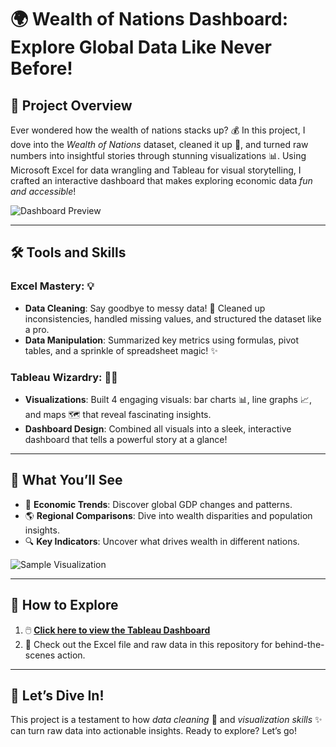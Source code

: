 # 🌍 Wealth of Nations Dashboard: Explore Global Data Like Never Before!  

## 🎯 Project Overview  
Ever wondered how the wealth of nations stacks up? 💰 In this project, I dove into the *Wealth of Nations* dataset, cleaned it up 🧹, and turned raw numbers into insightful stories through stunning visualizations 📊. Using Microsoft Excel for data wrangling and Tableau for visual storytelling, I crafted an interactive dashboard that makes exploring economic data *fun and accessible*!  

![Dashboard Preview]([https://via.placeholder.com/800x400?text=Insert+Dashboard+Image+Here](https://public.tableau.com/views/Wealthofnations_17285816865910/Top20CountriesDashboard?:language=en-GB&:sid=&:redirect=auth&:display_count=n&:origin=viz_share_link))  

---

## 🛠️ Tools and Skills  
### Excel Mastery: 💡  
- **Data Cleaning**: Say goodbye to messy data! 🧽 Cleaned up inconsistencies, handled missing values, and structured the dataset like a pro.  
- **Data Manipulation**: Summarized key metrics using formulas, pivot tables, and a sprinkle of spreadsheet magic! ✨  

### Tableau Wizardry: 🧙‍♂️  
- **Visualizations**: Built 4 engaging visuals: bar charts 📊, line graphs 📈, and maps 🗺️ that reveal fascinating insights.  
- **Dashboard Design**: Combined all visuals into a sleek, interactive dashboard that tells a powerful story at a glance!  

---

## 🌟 What You’ll See  
- 🧭 **Economic Trends**: Discover global GDP changes and patterns.  
- 🌎 **Regional Comparisons**: Dive into wealth disparities and population insights.  
- 🔍 **Key Indicators**: Uncover what drives wealth in different nations.  

![Sample Visualization](https://via.placeholder.com/800x400?text=Insert+Visualization+Image+Here)  

---

## 🚀 How to Explore  
1. 🖱️ **[Click here to view the Tableau Dashboard](#)**  
2. 📂 Check out the Excel file and raw data in this repository for behind-the-scenes action.  

---

## 🎉 Let’s Dive In!  
This project is a testament to how *data cleaning* 🧹 and *visualization skills* ✨ can turn raw data into actionable insights. Ready to explore? Let’s go!  
